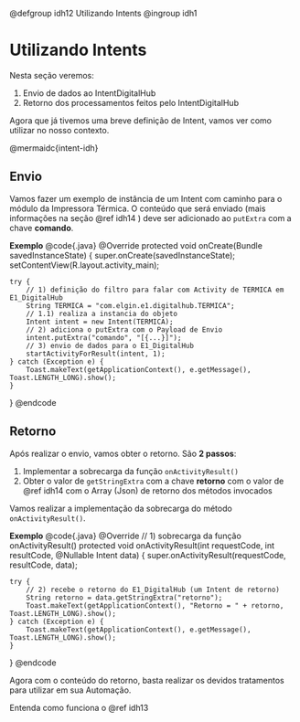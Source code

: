 @defgroup idh12 Utilizando Intents
@ingroup idh1

# Utilizando Intents

Nesta seção veremos:
   1. Envio de dados ao IntentDigitalHub
   2. Retorno dos processamentos feitos pelo IntentDigitalHub

Agora que já tivemos uma breve definição de Intent, vamos ver como utilizar no nosso contexto.
<br>

@mermaidc{intent-idh}

## Envio

Vamos fazer um exemplo de instância de um Intent com caminho para o módulo da Impressora Térmica. O conteúdo que será enviado (mais informações na seção @ref idh14 ) deve ser adicionado ao `putExtra` com a chave **comando**.

**Exemplo**
@code{.java}
@Override 
protected void onCreate(Bundle savedInstanceState) { 
    super.onCreate(savedInstanceState); 
    setContentView(R.layout.activity_main); 
    
    try { 
        // 1) definição do filtro para falar com Activity de TERMICA em E1_DigitalHub 
        String TERMICA = "com.elgin.e1.digitalhub.TERMICA";
        // 1.1) realiza a instancia do objeto 
        Intent intent = new Intent(TERMICA); 
        // 2) adiciona o putExtra com o Payload de Envio 
        intent.putExtra("comando", "[{...}]"); 
        // 3) envio de dados para o E1_DigitalHub 
        startActivityForResult(intent, 1);
    } catch (Exception e) { 
        Toast.makeText(getApplicationContext(), e.getMessage(), Toast.LENGTH_LONG).show(); 
    } 
}
@endcode

## Retorno

Após realizar o envio, vamos obter o retorno. São **2 passos**:
   1. Implementar a sobrecarga da função `onActivityResult()`
   2. Obter o valor de `getStringExtra` com a chave **retorno** com o valor de @ref idh14 com o Array (Json) de retorno dos métodos invocados

Vamos realizar a implementação da sobrecarga do método `onActivityResult()`.

**Exemplo**
@code{.java}
@Override 
// 1) sobrecarga da função onActivityResult() 
protected void onActivityResult(int requestCode, int resultCode, @Nullable Intent data) { 
    super.onActivityResult(requestCode, resultCode, data); 

    try { 
        // 2) recebe o retorno do E1_DigitalHub (um Intent de retorno) 
        String retorno = data.getStringExtra("retorno"); 
        Toast.makeText(getApplicationContext(), "Retorno = " + retorno, Toast.LENGTH_LONG).show(); 
    } catch (Exception e) { 
        Toast.makeText(getApplicationContext(), e.getMessage(), Toast.LENGTH_LONG).show(); 
    } 
}
@endcode

Agora com o conteúdo do retorno, basta realizar os devidos tratamentos para utilizar em sua Automação.
<br>

Entenda como funciona o @ref idh13
